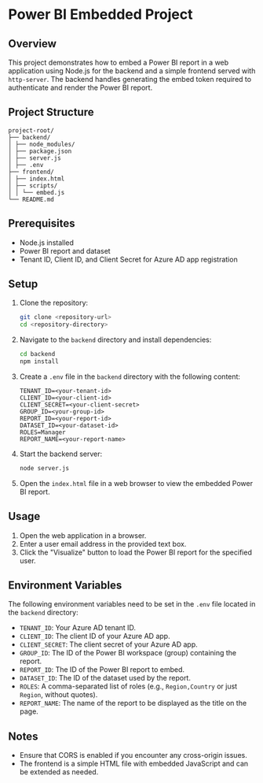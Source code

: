 # Power BI Embedded Project

## Overview

This project demonstrates how to embed a Power BI report in a web application using Node.js for the backend and a simple frontend served with `http-server`. The backend handles generating the embed token required to authenticate and render the Power BI report.

## Project Structure

```
project-root/
├── backend/
│ ├── node_modules/
│ ├── package.json
│ ├── server.js
│ ├── .env
├── frontend/
│ ├── index.html
│ ├── scripts/
│ │ └── embed.js
└── README.md
```

## Prerequisites

- Node.js installed
- Power BI report and dataset
- Tenant ID, Client ID, and Client Secret for Azure AD app registration

## Setup

1. Clone the repository:

    ```sh
    git clone <repository-url>
    cd <repository-directory>
    ```

2. Navigate to the `backend` directory and install dependencies:

    ```sh
    cd backend
    npm install
    ```

3. Create a `.env` file in the `backend` directory with the following content:

    ```plaintext
    TENANT_ID=<your-tenant-id>
    CLIENT_ID=<your-client-id>
    CLIENT_SECRET=<your-client-secret>
    GROUP_ID=<your-group-id>
    REPORT_ID=<your-report-id>
    DATASET_ID=<your-dataset-id>
    ROLES=Manager
    REPORT_NAME=<your-report-name>
    ```

4. Start the backend server:

    ```sh
    node server.js
    ```

5. Open the `index.html` file in a web browser to view the embedded Power BI report.

## Usage

1. Open the web application in a browser.
2. Enter a user email address in the provided text box.
3. Click the "Visualize" button to load the Power BI report for the specified user.

## Environment Variables

The following environment variables need to be set in the `.env` file located in the `backend` directory:

- `TENANT_ID`: Your Azure AD tenant ID.
- `CLIENT_ID`: The client ID of your Azure AD app.
- `CLIENT_SECRET`: The client secret of your Azure AD app.
- `GROUP_ID`: The ID of the Power BI workspace (group) containing the report.
- `REPORT_ID`: The ID of the Power BI report to embed.
- `DATASET_ID`: The ID of the dataset used by the report.
- `ROLES`: A comma-separated list of roles (e.g., `Region,Country` or just `Region`, without quotes).
- `REPORT_NAME`: The name of the report to be displayed as the title on the page.

## Notes

- Ensure that CORS is enabled if you encounter any cross-origin issues.
- The frontend is a simple HTML file with embedded JavaScript and can be extended as needed.
